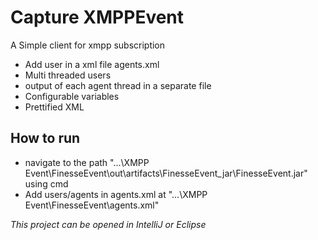 # Capture XMPPEvent
A Simple client for xmpp subscription

* Add user in a xml file agents.xml 
* Multi threaded users 
* output of each agent thread in a separate file 
* Configurable variables 
* Prettified XML
 
## How to run 

* navigate to the path "...\XMPP Event\FinesseEvent\out\artifacts\FinesseEvent_jar\FinesseEvent.jar" using cmd  
* Add users/agents in agents.xml at "...\XMPP Event\FinesseEvent\agents.xml"

 _This project can be opened in IntelliJ or Eclipse_ 
